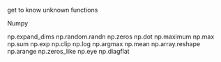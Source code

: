 get to know unknown functions

Numpy

np.expand_dims
np.random.randn
np.zeros
np.dot
np.maximum
np.max
np.sum
np.exp
np.clip
np.log
np.argmax
np.mean
np.array.reshape
np.arange
np.zeros_like
np.eye
np.diagflat
